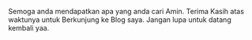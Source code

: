 Semoga anda mendapatkan apa yang anda cari Amin. Terima Kasih atas waktunya untuk Berkunjung ke Blog saya. Jangan lupa untuk datang kembali yaa.